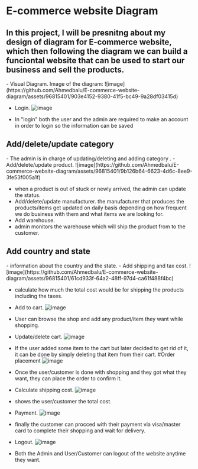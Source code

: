 <h1>E-commerce website Diagram</h1>
<h2>In this project, I will be presnitng about my design of diagram for E-commerce website, which then following the diagram we can build a funciontal website that can be used to start our business and sell the products. </h2>
- Visual Diagram.
Image of the diagram:
![image](https://github.com/Ahmedbalu/E-commerce-website-diagram/assets/96815401/903e4152-9380-41f5-bc49-9a28df03415d)

- Login.
![image](https://github.com/Ahmedbalu/E-commerce-website-diagram/assets/96815401/32ee3828-6226-4e35-812f-204af2ce3aaf)

- In "login" both the user and the admin are required to make an account in order to login so the information can be saved
<h2>Add/delete/update category</h2>
- The admin is in charge of updating/deleting and adding category .
- Add/delete/update product.
![image](https://github.com/Ahmedbalu/E-commerce-website-diagram/assets/96815401/9b126b64-6623-4d6c-8ee9-3fe53f005a1f)

- when a product is out of stuck or newly arrived, the admin can update the status.
- Add/delete/update manufacturer.
the manufacturer that produces the products/items get updated on daily basis depending on how frequent we do business with them and what items we are looking for.
- Add warehouse.
- admin monitors the warehouse which will ship the product from to the customer.
<h2>Add country and state</h2>
- information about the country and the state.
- Add shipping and tax cost.
![image](https://github.com/Ahmedbalu/E-commerce-website-diagram/assets/96815401/61cd933f-64a2-48ff-97d4-ca61f488f4bc)

- calculate how much the total cost would be for shipping the products including the taxes.
- Add to cart.
![image](https://github.com/Ahmedbalu/E-commerce-website-diagram/assets/96815401/04cd5728-6fcc-419c-ae1e-ee0fdd95c219)

- User can browse the shop and add any product/item they want while shopping.
- Update/delete cart.
![image](https://github.com/Ahmedbalu/E-commerce-website-diagram/assets/96815401/c2f4681c-b095-4cf9-a5a1-3d64be186081)

- If the user added some item to the cart but later decided to get rid of it, it can be done by simply deleting that item from their cart.
#Order placement
![image](https://github.com/Ahmedbalu/E-commerce-website-diagram/assets/96815401/b7f2e282-89a1-4e0c-813a-01bd099f0eae)

- Once the user/customer is done with shopping and they got what they want, they can place the order to confirm it.
- Calculate shipping cost.
![image](https://github.com/Ahmedbalu/E-commerce-website-diagram/assets/96815401/7e70edab-17ae-4058-a243-1d49e4baacbd)

- shows the user/customer the total cost.
- Payment.
![image](https://github.com/Ahmedbalu/E-commerce-website-diagram/assets/96815401/c8eea1a8-9e91-4d74-a8b2-b4499dfe0ea8)

- finally the customer can procced with their payment via visa/master card to complete their shopping and wait for delivery.
- Logout.
![image](https://github.com/Ahmedbalu/E-commerce-website-diagram/assets/96815401/ed62219e-d0fc-471f-9a9f-e20283d36895)

- Both the Admin and User/Customer can logout of the website anytime they want.

